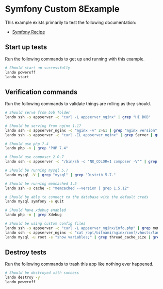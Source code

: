 # Symfony Custom 8Example

This example exists primarily to test the following documentation:

* [Symfony Recipe](https://docs.lando.dev/symfony/config.html)

Start up tests
--------------

Run the following commands to get up and running with this example.

```bash
# Should start up successfully
lando poweroff
lando start
```

Verification commands
---------------------

Run the following commands to validate things are rolling as they should.

```bash
# Should serve from bob folder
lando ssh -s appserver -c "curl -L appserver_nginx" | grep "HI BOB"

# Should be serving from nginx 1.17
lando ssh -s appserver_nginx -c "nginx -v" 2>&1 | grep "nginx version" | grep "nginx/1.17"
lando ssh -s appserver -c "curl -IL appserver_nginx" | grep Server | grep nginx

# Should use php 7.4
lando php -v | grep "PHP 7.4"

# Should use composer 2.0.7
lando ssh -s appserver -c "/bin/sh -c 'NO_COLOR=1 composer -V'" | grep "Composer version 2.0.7"

# Should be running mysql 5.7
lando mysql -V | grep "mysql" | grep "Distrib 5.7."

# Should be running memcached 1.5
lando ssh -s cache -c "memcached --version | grep 1.5.12"

# Should be able to connect to the database with the default creds
lando mysql symfony -e quit

# Should have xdebug enabled
lando php -m | grep Xdebug

# Should be using custom config files
lando ssh -s appserver -c "curl -L appserver_nginx/info.php" | grep memory_limit | grep 513M
lando ssh -s appserver_nginx -c "cat /opt/bitnami/nginx/conf/vhosts/lando.conf" | grep server_name | grep pirog
lando mysql -u root -e "show variables;" | grep thread_cache_size | grep 12
```

Destroy tests
-------------

Run the following commands to trash this app like nothing ever happened.

```bash
# Should be destroyed with success
lando destroy -y
lando poweroff
```
